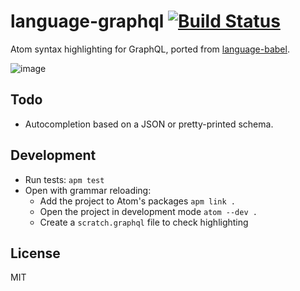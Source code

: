 # language-graphql [![Build Status](https://travis-ci.org/rmosolgo/language-graphql.svg?branch=master)](https://travis-ci.org/rmosolgo/language-graphql)

Atom syntax highlighting for GraphQL, ported from [language-babel](https://github.com/gandm/language-babel).

![image](https://cloud.githubusercontent.com/assets/2231765/21265892/9ed466cc-c371-11e6-934f-1579baf24309.png)

## Todo

- Autocompletion based on a JSON or pretty-printed schema.

## Development

- Run tests: `apm test`
- Open with grammar reloading:
  - Add the project to Atom's packages `apm link .`
  - Open the project in development mode `atom --dev .`
  - Create a `scratch.graphql` file to check highlighting

## License

MIT
